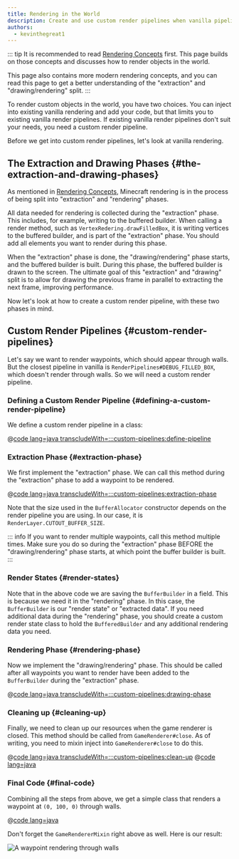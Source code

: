 ```yaml
---
title: Rendering in the World
description: Create and use custom render pipelines when vanilla pipelines don't suit your needs.
authors:
  - kevinthegreat1
---
```


::: tip
It is recommended to read [Rendering Concepts](./basic-concepts.md) first. This page builds on those concepts and discusses how to render objects in the world.

This page also contains more modern rendering concepts, and you can read this page to get a better understanding of the "extraction" and "drawing/rendering" split.
:::

To render custom objects in the world, you have two choices. You can inject into existing vanilla rendering and add your code, but that limits you to existing vanilla render pipelines. If existing vanilla render pipelines don't suit your needs, you need a custom render pipeline.

Before we get into custom render pipelines, let's look at vanilla rendering.

## The Extraction and Drawing Phases {#the-extraction-and-drawing-phases}

As mentioned in [Rendering Concepts](./basic-concepts.md), Minecraft rendering is in the process of being split into "extraction" and "rendering" phases.

All data needed for rendering is collected during the "extraction" phase. This includes, for example, writing to the buffered builder. When calling a render method, such as `VertexRedering.drawFilledBox`, it is writing vertices to the buffered builder, and is part of the "extraction" phase. You should add all elements you want to render during this phase.

When the "extraction" phase is done, the "drawing/rendering" phase starts, and the buffered builder is built. During this phase, the buffered builder is drawn to the screen. The ultimate goal of this "extraction" and "drawing" split is to allow for drawing the previous frame in parallel to extracting the next frame, improving performance.

Now let's look at how to create a custom render pipeline, with these two phases in mind.

## Custom Render Pipelines {#custom-render-pipelines}

Let's say we want to render waypoints, which should appear through walls. But the closest pipeline in vanilla is `RenderPipelines#DEBUG_FILLED_BOX`, which doesn't render through walls. So we will need a custom render pipeline.

### Defining a Custom Render Pipeline {#defining-a-custom-render-pipeline}

We define a custom render pipeline in a class:

@[code lang=java transcludeWith=:::custom-pipelines:define-pipeline](@/reference/latest/src/client/java/com/example/docs/rendering/CustomRenderPipeline.java)

### Extraction Phase {#extraction-phase}

We first implement the "extraction" phase. We can call this method during the "extraction" phase to add a waypoint to be rendered.

@[code lang=java transcludeWith=:::custom-pipelines:extraction-phase](@/reference/latest/src/client/java/com/example/docs/rendering/CustomRenderPipeline.java)

Note that the size used in the `BufferAllocator` constructor depends on the render pipeline you are using. In our case, it is `RenderLayer.CUTOUT_BUFFER_SIZE`.

::: info
If you want to render multiple waypoints, call this method multiple times. Make sure you do so during the "extraction" phase BEFORE the "drawing/rendering" phase starts, at which point the buffer builder is built.
:::

### Render States {#render-states}

Note that in the above code we are saving the `BufferBuilder` in a field. This is because we need it in the "rendering" phase. In this case, the `BufferBuilder` is our "render state" or "extracted data". If you need additional data during the "rendering" phase, you should create a custom render state class to hold the `BufferedBuilder` and any additional rendering data you need.

### Rendering Phase {#rendering-phase}

Now we implement the "drawing/rendering" phase. This should be called after all waypoints you want to render have been added to the `BufferBuilder` during the "extraction" phase.

@[code lang=java transcludeWith=:::custom-pipelines:drawing-phase](@/reference/latest/src/client/java/com/example/docs/rendering/CustomRenderPipeline.java)

### Cleaning up {#cleaning-up}

Finally, we need to clean up our resources when the game renderer is closed. This method should be called from `GameRenderer#close`. As of writing, you need to mixin inject into `GameRenderer#close` to do this.

@[code lang=java transcludeWith=:::custom-pipelines:clean-up](@/reference/latest/src/client/java/com/example/docs/rendering/CustomRenderPipeline.java)
@[code lang=java](@/reference/latest/src/client/java/com/example/docs/mixin/client/GameRendererMixin.java)

### Final Code {#final-code}

Combining all the steps from above, we get a simple class that renders a waypoint at `(0, 100, 0)` through walls.

@[code lang=java](@/reference/latest/src/client/java/com/example/docs/rendering/CustomRenderPipeline.java)

Don't forget the `GameRendererMixin` right above as well. Here is our result:

![A waypoint rendering through walls](/assets/develop/rendering/world-rendering-custom-render-pipeline-waypoint.png)
